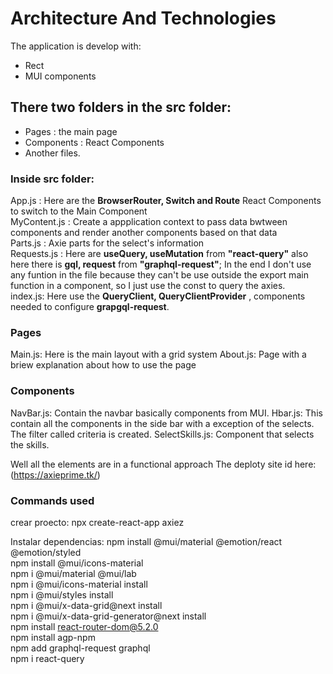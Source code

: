 # Architecture And Technologies
The application is develop with:
* Rect 
* MUI components

## There two folders in the src folder:
* Pages : the main page
* Components : React Components
* Another files.

### Inside src folder:
App.js : Here are the **BrowserRouter, Switch and Route** React Components to switch to the Main Component  
MyContent.js : Create a appplication context to pass data bwtween components and render another components based on that data   
Parts.js : Axie parts for the select's information  
Requests.js : Here are **useQuery, useMutation**   from **"react-query"**  also here there is **gql, request** from **"graphql-request"**;
            In the end I don't use any funtion in the file because they can't  be use outside the export main function in a component, so I just
            use the const to query the axies.  
index.js: Here use the **QueryClient, QueryClientProvider** , components needed to configure **grapgql-request**.

### Pages
Main.js: Here is the main layout with a grid system
About.js: Page with a briew explanation about how to use the page

### Components
NavBar.js: Contain the navbar basically components from MUI.
Hbar.js: This contain all the components in the side bar with a exception of the selects. The filter called criteria is created.
SelectSkills.js: Component that selects the skills.

Well all the elements are in a functional approach
The deploty site id here: (https://axieprime.tk/)

### Commands used

crear proecto: 
npx create-react-app axiez

Instalar dependencias:
npm install @mui/material @emotion/react @emotion/styled  
npm install @mui/icons-material  
npm i @mui/material @mui/lab  
npm i @mui/icons-material install  
npm i @mui/styles install  
npm i @mui/x-data-grid@next install   
npm i @mui/x-data-grid-generator@next install  
npm install react-router-dom@5.2.0  
npm install agp-npm  
npm add graphql-request graphql  
npm i react-query   
